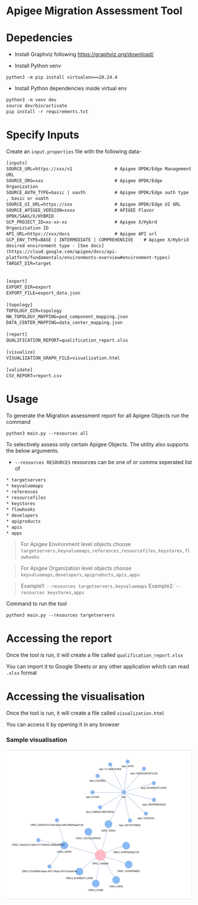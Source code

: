# Apigee Migration Assessment Tool

# Depedencies  

* Install Graphviz following https://graphviz.org/download/

* Install Python venv

```
python3 -m pip install virtualenv==20.24.4
```

* Install Python dependencies inside virtual env

```
python3 -m venv dev
source dev/bin/activate
pip install -r requirements.txt
```

# Specify Inputs

Create an `input.properties` file with the following data-

```
[inputs]      
SOURCE_URL=https://xxx/v1                # Apigee OPDK/Edge Management URL 
SOURCE_ORG=xxx                           # Apigee OPDK/Edge Organization
SOURCE_AUTH_TYPE=basic | oauth           # Apigee OPDK/Edge auth type , basic or ouath
SOURCE_UI_URL=https://xxx                # Apigee OPDK/Edge UI URL
SOURCE_APIGEE_VERSION=xxxx               # APIGEE Flavor OPDK/SAAS/X/HYBRID
GCP_PROJECT_ID=xx-xx-xx                  # Apigee X/Hybrd Organiziation ID
API_URL=https://xxx/docs                 # Apigee API url
GCP_ENV_TYPE=BASE | INTERMEDIATE | COMPREHENSIVE    # Apigee X/Hybrid desired environment type - [See docs](https://cloud.google.com/apigee/docs/api-platform/fundamentals/environments-overview#environment-types)
TARGET_DIR=target


[export]
EXPORT_DIR=export
EXPORT_FILE=export_data.json

[topology]
TOPOLOGY_DIR=topology
NW_TOPOLOGY_MAPPING=pod_component_mapping.json
DATA_CENTER_MAPPING=data_center_mapping.json

[report]
QUALIFICATION_REPORT=qualification_report.xlsx

[visualize]
VISUALIZATION_GRAPH_FILE=visualization.html

[validate]
CSV_REPORT=report.csv
```

# Usage 

To generate the Migration assessment report for all Apigee Objects run the command

```
python3 main.py --resources all
```


To selectively assess only certain Apigee Objects. The utility also supports the below arguments. 

* `--resources RESOURCES` resources can be one of or comma seperated list of
```                   
* targetservers
* keyvaluemaps
* references
* resourcefiles
* keystores
* flowhooks
* developers
* apiproducts
* apis
* apps
```
                                                
> For Apigee Environment level objects choose
>    `targetservers,keyvaluemaps,references,resourcefiles,keystores,flowhooks`

> For Apigee Organization level objects choose
>    `keyvaluemaps,developers,apiproducts,apis,apps`

> Example1: `--resources targetservers,keyvaluemaps`
> Example2: `--resources keystores,apps`
                                                

Command to run the tool
```
python3 main.py --resources targetservers

```


# Accessing the report

Once the tool is run, it will create a file called `qualification_report.xlsx`

You can import it to Google Sheets or any other application which can read `.xlsx` format


# Accessing the visualisation

Once the tool is run, it will create a file called `visualization.html`

You can access it by opening it in any browser

### Sample visualisation
![alt text](assets/visualization.png)